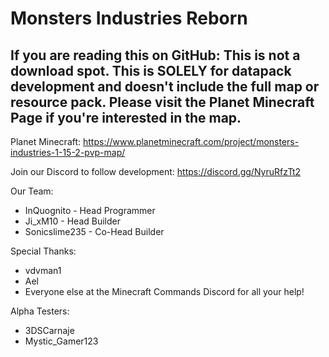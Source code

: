 # Monsters Industries Reborn
## If you are reading this on GitHub: This is not a download spot. This is SOLELY for datapack development and doesn't include the full map or resource pack. Please visit the Planet Minecraft Page if you're interested in the map.
Planet Minecraft:
https://www.planetminecraft.com/project/monsters-industries-1-15-2-pvp-map/

Join our Discord to follow development:
https://discord.gg/NyruRfzTt2

Our Team:
- InQuognito - Head Programmer
- Ji_xM10 - Head Builder
- Sonicslime235 - Co-Head Builder

Special Thanks:
- vdvman1
- Ael
- Everyone else at the Minecraft Commands Discord for all your help!

Alpha Testers:
- 3DSCarnaje
- Mystic_Gamer123
